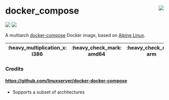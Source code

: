 # docker_compose <a href='https://github.com/padhi-homelab/docker_compose/actions?query=workflow%3A%22Docker+CI+Release%22'><img align='right' src='https://img.shields.io/github/workflow/status/padhi-homelab/docker_compose/Docker%20CI%20Release?logo=github&logoWidth=24&style=flat-square'></img></a>

<a href='https://hub.docker.com/r/padhihomelab/compose'><img src='https://img.shields.io/docker/image-size/padhihomelab/compose/latest?logo=docker&logoWidth=24&style=for-the-badge'></img></a> <a href='https://microbadger.com/images/padhihomelab/compose'><img src='https://img.shields.io/microbadger/layers/padhihomelab/compose/latest?logo=docker&logoWidth=24&style=for-the-badge'></img></a>

A multiarch [docker-compose] Docker image, based on [Alpine Linux].

<table>
  <thead>
    <tr>
      <th>:heavy_multiplication_x: i386</th>
      <th>:heavy_check_mark: amd64</th>
      <th>:heavy_check_mark: arm</th>
      <th>:heavy_check_mark: armhf</th>
      <th>:heavy_check_mark: aarch64</th>
      <th>:heavy_multiplication_x: ppc64le</th>
    <tr>
  </thead>
</table>

### Credits

#### https://github.com/linuxserver/docker-docker-compose
  - Supports a subset of architectures



[Alpine Linux]:   https://alpinelinux.org/
[docker-compose]: https://github.com/docker/compose/
